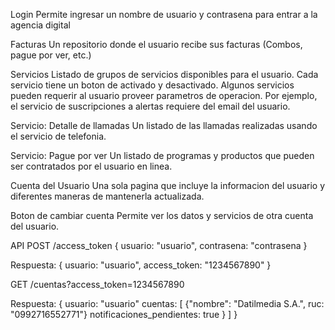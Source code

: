 Login
Permite ingresar un nombre de usuario y contrasena para entrar a la agencia digital

Facturas
Un repositorio donde el usuario recibe sus facturas (Combos, pague por ver, etc.)

Servicios
Listado de grupos de servicios disponibles para el usuario. Cada servicio tiene un boton de activado y desactivado. Algunos servicios pueden requerir al usuario proveer parametros de operacion. Por ejemplo, el servicio de suscripciones a alertas requiere del email del usuario.

Servicio: Detalle de llamadas
Un listado de las llamadas realizadas usando el servicio de telefonia.

Servicio: Pague por ver
Un listado de programas y productos que pueden ser contratados por el usuario en linea.

Cuenta del Usuario
Una sola pagina que incluye la informacion del usuario y diferentes maneras de mantenerla actualizada.

Boton de cambiar cuenta
Permite ver los datos y servicios de otra cuenta del usuario.

API
POST /access_token
{ usuario: "usuario",
  contrasena: "contrasena }

Respuesta:
{ usuario: "usuario",
  access_token: "1234567890" }


GET /cuentas?access_token=1234567890

Respuesta:
{ usuario: "usuario"
  cuentas: [ {"nombre": "Datilmedia S.A.",
              ruc: "0992716552771"}
              notificaciones_pendientes: true } ] }
